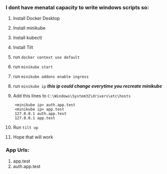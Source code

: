 ### I dont have menatal capacity to write windows scripts so:

1. Install Docker Desktop

2. Install minikube

3. Install kubectl

4. Install Tilt

5. run `docker context use default`

6. run `minikube start`

7. run `minikube addons enable ingress`

8. run `minikube ip` ***this ip could change everytime you recreate minikube***

9. Add this lines to `C:\Windows\System32\drivers\etc\hosts`
```
    <minikube ip> auth.app.test
    <minikube ip> app.test
    127.0.0.1 auth.app.test
    127.0.0.1 app.test
```

10. Run `tilt up`

11. Hope that will work


### App Urls:
1. app.test
2. auth.app.test

